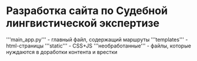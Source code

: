 # Разработка сайта по Судебной лингвистической экспертизе
'''main_app.py''' - главный файл, содержащий маршруты
'''templates''' - html-страницы 
'''static''' - CSS+JS
'''необработанные''' - файлы, которые нуждаются в доработки контента и врестки
